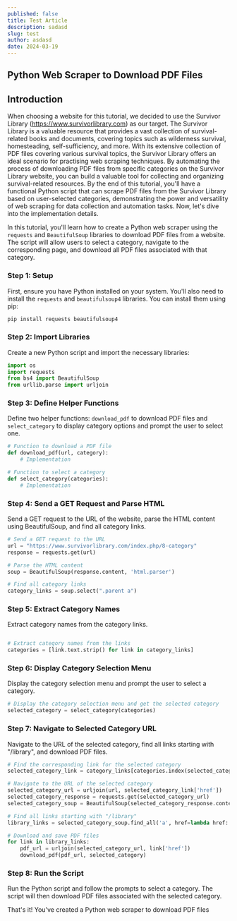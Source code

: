 ```yaml
---
published: false
title: Test Article
description: sadasd
slug: test
author: asdasd
date: 2024-03-19
---
```

## Python Web Scraper to Download PDF Files

## Introduction

When choosing a website for this tutorial, we decided to use the Survivor Library (https://www.survivorlibrary.com) as our target. The Survivor Library is a valuable resource that provides a vast collection of survival-related books and documents, covering topics such as wilderness survival, homesteading, self-sufficiency, and more. With its extensive collection of PDF files covering various survival topics, the Survivor Library offers an ideal scenario for practising web scraping techniques. By automating the process of downloading PDF files from specific categories on the Survivor Library website, you can build a valuable tool for collecting and organizing survival-related resources. By the end of this tutorial, you'll have a functional Python script that can scrape PDF files from the Survivor Library based on user-selected categories, demonstrating the power and versatility of web scraping for data collection and automation tasks. Now, let's dive into the implementation details.

In this tutorial, you'll learn how to create a Python web scraper using the `requests` and `BeautifulSoup` libraries to download PDF files from a website. The script will allow users to select a category, navigate to the corresponding page, and download all PDF files associated with that category.

### Step 1: Setup

First, ensure you have Python installed on your system. You'll also need to install the `requests` and `beautifulsoup4` libraries. You can install them using pip:



```bash
pip install requests beautifulsoup4
```

### Step 2: Import Libraries

Create a new Python script and import the necessary libraries:


```python
import os
import requests
from bs4 import BeautifulSoup
from urllib.parse import urljoin
```

### Step 3: Define Helper Functions

Define two helper functions: `download_pdf` to download PDF files and `select_category` to display category options and prompt the user to select one.


```python
# Function to download a PDF file
def download_pdf(url, category):
    # Implementation

# Function to select a category
def select_category(categories):
    # Implementation
```

### Step 4: Send a GET Request and Parse HTML

Send a GET request to the URL of the website, parse the HTML content using BeautifulSoup, and find all category links.



```python
# Send a GET request to the URL
url = "https://www.survivorlibrary.com/index.php/8-category"
response = requests.get(url)

# Parse the HTML content
soup = BeautifulSoup(response.content, 'html.parser')

# Find all category links
category_links = soup.select(".parent a")
```

### Step 5: Extract Category Names

Extract category names from the category links.



```python

# Extract category names from the links
categories = [link.text.strip() for link in category_links]
```

### Step 6: Display Category Selection Menu

Display the category selection menu and prompt the user to select a category.



```python
# Display the category selection menu and get the selected category
selected_category = select_category(categories)
```

### Step 7: Navigate to Selected Category URL

Navigate to the URL of the selected category, find all links starting with "/library", and download PDF files.


```python
# Find the corresponding link for the selected category
selected_category_link = category_links[categories.index(selected_category)]

# Navigate to the URL of the selected category
selected_category_url = urljoin(url, selected_category_link['href'])
selected_category_response = requests.get(selected_category_url)
selected_category_soup = BeautifulSoup(selected_category_response.content, 'html.parser')

# Find all links starting with "/library"
library_links = selected_category_soup.find_all('a', href=lambda href: href and href.startswith("/library"))

# Download and save PDF files
for link in library_links:
    pdf_url = urljoin(selected_category_url, link['href'])
    download_pdf(pdf_url, selected_category)
```

### Step 8: Run the Script

Run the Python script and follow the prompts to select a category. The script will then download PDF files associated with the selected category.

That's it! You've created a Python web scraper to download PDF files